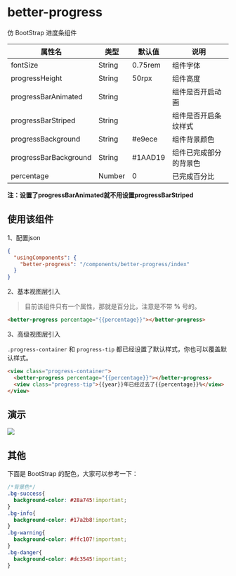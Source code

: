 # better-progress

仿 BootStrap 进度条组件

| 属性名                | 类型   | 默认值  | 说明                   |
| --------------------- | ------ | ------- | ---------------------- |
| fontSize              | String | 0.75rem | 组件字体               |
| progressHeight        | String | 50rpx   | 组件高度               |
| progressBarAnimated   | String |         | 组件是否开启动画       |
| progressBarStriped    | String |         | 组件是否开启条纹样式   |
| progressBackground    | String | #e9ece  | 组件背景颜色           |
| progressBarBackground | String | #1AAD19 | 组件已完成部分的背景色 |
| percentage            | Number | 0       | 已完成百分比           |

**注：设置了progressBarAnimated就不用设置progressBarStriped**

## 使用该组件

1、配置json

```json
{
  "usingComponents": {
    "better-progress": "/components/better-progress/index"
  }
}
```

2、基本视图层引入

> 目前该组件只有一个属性，那就是百分比，注意是不带 **%** 号的。

```html
<better-progress percentage="{{percentage}}"></better-progress>
```

3、高级视图层引入

`.progress-container` 和 `progress-tip` 都已经设置了默认样式，你也可以覆盖默认样式。

```html
<view class="progress-container">
  <better-progress percentage="{{percentage}}"></better-progress>
  <view class="progress-tip">{{year}}年已经过去了{{percentage}}%</view>
</view>
```

## 演示

![](http://cdn.wakeuptocode.me/%E5%BE%AE%E4%BF%A1%E6%88%AA%E5%9B%BE_20180506212716.png)

## 其他

下面是 BootStrap 的配色，大家可以参考一下：

```css
/*背景色*/
.bg-success{
  background-color: #28a745!important;
}
.bg-info{
  background-color: #17a2b8!important;
}
.bg-warning{
  background-color: #ffc107!important;
}
.bg-danger{
  background-color: #dc3545!important;
}
```
